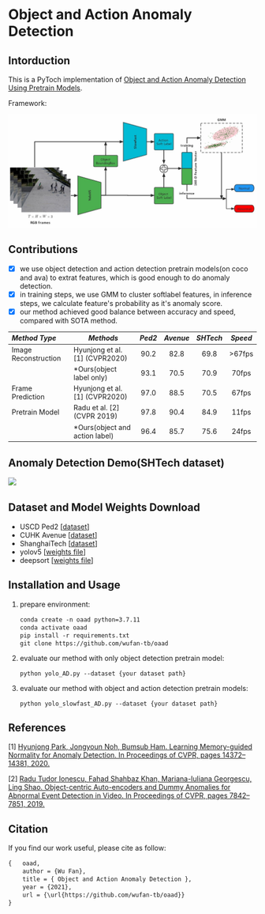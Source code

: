 # Object and Action Anomaly Detection

## Intorduction

This is a PyToch implementation of [Object and Action Anomaly Detection Using Pretrain Models](). 

Framework:

<img src="./demo/STAD.png" width="800" />



## Contributions

- [x] we use object detection and action detection pretrain models(on coco and ava) to extrat features, which is good enough to do anomaly detection.
- [x] in training steps, we use GMM to cluster softlabel features, in inference steps, we calculate feature's probability as it's anomaly score.
- [x] our method achieved good balance between accuracy and speed, compared with SOTA method.

| *Method Type*        | *Methods*                      | *Ped2* | *Avenue* | *SHTech* | *Speed* |
| :------------------- | ------------------------------ | :----: | :------: | :------: | :-----: |
| Image Reconstruction | Hyunjong et al. [1] (CVPR2020) |  90.2  |   82.8   |   69.8   | >67fps  |
|                      | *Ours(object label only)       |  93.1  |   70.5   |   70.9   |  70fps  |
| Frame Prediction     | Hyunjong et al. [1] (CVPR2020) |  97.0  |   88.5   |   70.5   |  67fps  |
| Pretrain Model       | Radu et al. [2] (CVPR 2019)    |  97.8  |   90.4   |   84.9   |  11fps  |
|                      | *Ours(object and action label) |  96.4  |   85.7   |   75.6   |  24fps  |



## Anomaly Detection Demo(SHTech dataset)

<img src="./demo/demo.gif" width="600" />

## Dataset and Model Weights Download

* USCD Ped2 [[dataset](https://github.com/StevenLiuWen/ano_pred_cvpr2018)]
* CUHK Avenue [[dataset](https://github.com/StevenLiuWen/ano_pred_cvpr2018)]
* ShanghaiTech [[dataset](https://github.com/StevenLiuWen/ano_pred_cvpr2018)]
* yolov5 [[weights file](https://github.com/ultralytics/yolov5/releases/tag/v2.0)]
* deepsort [[weights file](https://drive.google.com/drive/folders/1xhG0kRH1EX5B9_Iz8gQJb7UNnn_riXi6)]

## Installation and Usage

1. prepare environment:

   ```
   conda create -n oaad python=3.7.11
   conda activate oaad
   pip install -r requirements.txt
   git clone https://github.com/wufan-tb/oaad
   ```

2. evaluate our method with only object detection pretrain model:

   ```
   python yolo_AD.py --dataset {your dataset path}
   ```
   
3. evaluate our method with object and action detection pretrain models:

   ```
   python yolo_slowfast_AD.py --dataset {your dataset path}
   ```


## References

[1] [Hyunjong Park, Jongyoun Noh, Bumsub Ham. Learning Memory-guided Normality for Anomaly Detection. In
	Proceedings of CVPR, pages 14372–14381, 2020.](https://arxiv.org/pdf/2003.13228.pdf)

[2] [Radu Tudor Ionescu, Fahad Shahbaz Khan, Mariana-Iuliana Georgescu, Ling  Shao. Object-centric Auto-encoders and  	Dummy Anomalies for Abnormal  Event Detection in Video. In Proceedings of CVPR, pages 7842–7851, 2019.](https://arxiv.org/pdf/1812.04960.pdf)

## Citation

If you find our work useful, please cite as follow:

```
{   oaad,
    author = {Wu Fan},
    title = { Object and Action Anomaly Detection },
    year = {2021},
    url = {\url{https://github.com/wufan-tb/oaad}}
}
```
